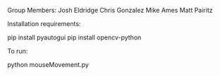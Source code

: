 Group Members:
Josh Eldridge
Chris Gonzalez
Mike Ames
Matt Pairitz

Installation requirements:

pip install pyautogui
pip install opencv-python

To run:

python mouseMovement.py